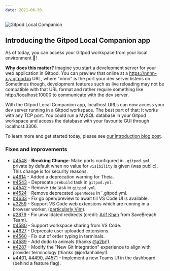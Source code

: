 ```yaml
---
date: 2021-06-30
---
```


<script>
  import Contributors from "../../components/changelog/contributors.svelte";
</script>

![Gitpod Local Companion](/images/changelog/2021-06-30.jpg)

## Introducing the Gitpod Local Companion app

As of today, you can access your Gitpod workspace from your local environment 🎉!

**Why does this matter?**
Imagine you start a development server for your web application in Gitpod. You can preview that online at a https://nnnn-x.y.gitpod.io URL, where "nnnn" is the port your dev server listens on. Sometimes though, development features such as live reloading may not be compatible with that URL format and rather require something like http://localhost:10000 to communicate with the dev server.

With the Gitpod Local Companion app, localhost URLs can now access your dev server running in a Gitpod workspace. The best part of that: It works with any TCP port. You could run a MySQL database in your Gitpod workspace and access the database with your favourite GUI through localhost:3306.

To learn more and get started today, please see [our introduction blog post](/blog/local-app).

<p><Contributors usernames="akosyakov,csweichel,rl-gitpod" /></p>

### Fixes and improvements

- [#4548](https://github.com/gitpod-io/gitpod/pull/4548) - **Breaking Change**: Make ports configured in `.gitpod.yml` private by default when no value for `visibility` is given (was public). This change is for security reasons. <Contributors usernames="corneliusludmann,csweichel,JanKoehnlein" />
- [#4614](https://github.com/gitpod-io/gitpod/pull/4614) - Added a deprecation warning for Theia. <Contributors usernames="corneliusludmann,gtsiolis" />
- [#4543](https://github.com/gitpod-io/gitpod/pull/4543) - Deprecate `prebuild` task in `gitpod.yml`. <Contributors usernames="corneliusludmann,JanKoehnlein" />
- [#4542](https://github.com/gitpod-io/gitpod/pull/4542) - Remove `ide` task in `gitpod.yml`. <Contributors usernames="corneliusludmann,JanKoehnlein" />
- [#4524](https://github.com/gitpod-io/gitpod/pull/4524) - Remove deprecated `openModes` in `.gitpod.yml. <Contributors usernames="corneliusludmann,JanKoehnlein" />
- [#4633](https://github.com/gitpod-io/gitpod/pull/4633) - Fix gp open/preview to await till VS Code UI is available. <Contributors usernames="akosyakov,JanKoehnlein" />
- [#3259](https://github.com/gitpod-io/gitpod/issues/3259) - Support VS Code web extensions which are running in a browser worker, ([particularly Vim](https://github.com/gitpod-io/gitpod/issues/3259#issuecomment-864355629)). <Contributors usernames="svenefftinge,akosyakov" />
- [#2879](https://github.com/gitpod-io/gitpod/pull/2879) - Fix unvalidated redirects (credit: [Arif Khan](https://twitter.com/payloadartist) from SaveBreach Team). <Contributors usernames="AlexTugarev,csweichel" />
- [#4580](https://github.com/gitpod-io/gitpod/pull/4580) - Support workspace sharing from VS Code. <Contributors usernames="akosyakov,JanKoehnlein" />
- [#4627](https://github.com/gitpod-io/gitpod/pull/4627) - Deprecate user uploaded extensions. <Contributors usernames="akosyakov,JanKoehnlein" />
- [#4560](https://github.com/gitpod-io/gitpod/pull/4560) - Fix out of order typing in terminals. <Contributors usernames="akosyakov,JanKoehnlein" />
- [#4589](https://github.com/gitpod-io/gitpod/pull/4589) - Add dodo to animals (thanks [@a2br](https://github.com/a2br)!). <Contributors usernames="csweichel" />
- [#4287](https://github.com/gitpod-io/gitpod/pull/4287) - Modify the "New Git Integration" experience to align with provider terminology (thanks @jordanhailey!). <Contributors usernames="jordanhailey,gtsiolis,csweichel,corneliusludmann,meysholdt,JanKoehnlein" />
- [#4401](https://github.com/gitpod-io/gitpod/pull/4401), [#4490](https://github.com/gitpod-io/gitpod/pull/4490), [#4571](https://github.com/gitpod-io/gitpod/pull/4571) - Implement a new Teams UI in the dashboard (behind a feature flag). <Contributors usernames="jankeromnes,svenefftinge,gtsiolis,AlexTugarev" />
